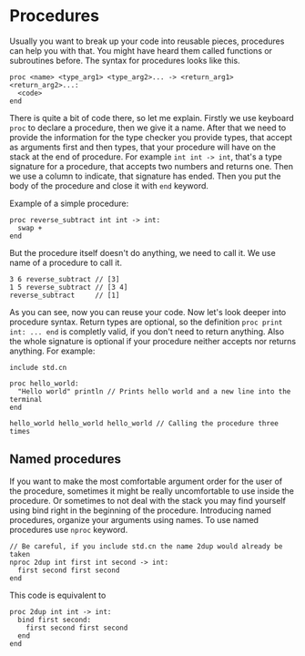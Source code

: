 # Procedures

Usually you want to break up your code into reusable pieces, procedures can help you with that. You might have heard them called functions or subroutines before. The syntax for procedures looks like this.

```
proc <name> <type_arg1> <type_arg2>... -> <return_arg1> <return_arg2>...:
  <code>
end
```

There is quite a bit of code there, so let me explain. Firstly we use keyboard `proc` to declare a procedure, then we give it a name. After that we need to provide the information for the type checker you provide types, that accept as arguments first and then types, that your procedure will have on the stack at the end of procedure. For example `int int -> int`, that's a type signature for a procedure, that accepts two numbers and returns one. Then we use a column to indicate, that signature has ended. Then you put the body of the procedure and close it with `end` keyword.

Example of a simple procedure:
```
proc reverse_subtract int int -> int:
  swap +
end
```

But the procedure itself doesn't do anything, we need to call it. We use name of a procedure to call it.
```
3 6 reverse_subtract // [3]
1 5 reverse_subtract // [3 4]
reverse_subtract     // [1]
```

As you can see, now you can reuse your code. Now let's look deeper into procedure syntax. Return types are optional, so the definition `proc print int: ... end` is completly valid, if you don't need to return anything. Also the whole signature is optional if your procedure neither accepts nor returns anything. For example:
```
include std.cn

proc hello_world:
  "Hello world" println // Prints hello world and a new line into the terminal
end

hello_world hello_world hello_world // Calling the procedure three times
```

## Named procedures
If you want to make the most comfortable argument order for the user of the procedure, sometimes it might be really uncomfortable to use inside the procedure. Or sometimes to not deal with the stack you may find yourself using bind right in the beginning of the procedure. Introducing named procedures, organize your arguments using names. To use named procedures use `nproc` keyword.
```
// Be careful, if you include std.cn the name 2dup would already be taken
nproc 2dup int first int second -> int:
  first second first second
end
```
This code is equivalent to
```
proc 2dup int int -> int:
  bind first second:
    first second first second
  end
end
```